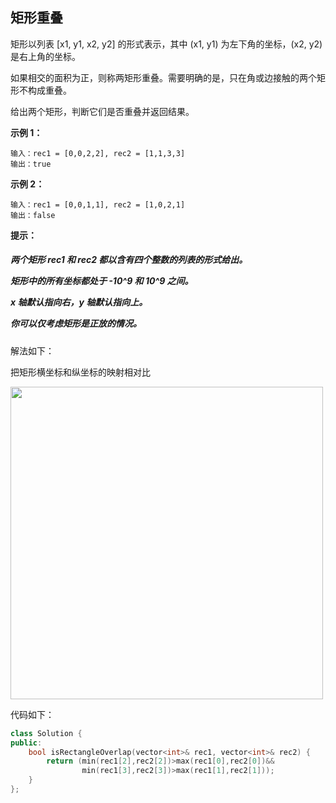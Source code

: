 ## 矩形重叠

矩形以列表 [x1, y1, x2, y2] 的形式表示，其中 (x1, y1) 为左下角的坐标，(x2, y2) 是右上角的坐标。

如果相交的面积为正，则称两矩形重叠。需要明确的是，只在角或边接触的两个矩形不构成重叠。

给出两个矩形，判断它们是否重叠并返回结果。

**示例 1：**
```
输入：rec1 = [0,0,2,2], rec2 = [1,1,3,3]
输出：true
```
**示例 2：**
```
输入：rec1 = [0,0,1,1], rec2 = [1,0,2,1]
输出：false
```

**提示：**
<h5>
两个矩形 rec1 和 rec2 都以含有四个整数的列表的形式给出。

矩形中的所有坐标都处于 -10^9 和 10^9 之间。

x 轴默认指向右，y 轴默认指向上。

你可以仅考虑矩形是正放的情况。
</h5>

解法如下：

把矩形横坐标和纵坐标的映射相对比

<img src="https://github.com/Ray-ye/book/blob/master/img/%E7%9F%A9%E5%BD%A2%E9%87%8D%E5%8F%A0.jpg?raw=true" width="500" higth="100">


代码如下：

```C++
class Solution {
public:
    bool isRectangleOverlap(vector<int>& rec1, vector<int>& rec2) {
        return (min(rec1[2],rec2[2])>max(rec1[0],rec2[0])&&
                min(rec1[3],rec2[3])>max(rec1[1],rec2[1]));
    }
};
```